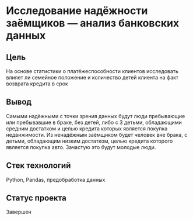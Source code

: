 # Исследование надёжности заёмщиков — анализ банковских данных
## Цель 
На основе статистики о платёжеспособности клиентов исследовать влияет ли семейное положение и количество детей клиента на факт возврата кредита в срок
## Вывод
Самыми надёжными с точки зрения данных будут люди пребывающие или пребывавшие в браке, без детей, либо с 3 детьми, обладающими средним достатком и целью кредита которых является покупка недвижимости. Из ненадёжным заёмщиком будет человек вне брака, с детьми, обладающим низким достатком, целью кредита которого является покупка авто. Зачастую это будут молодые люди.
## Стек технологий
Python, Pandas, предобработка данных
## Статус проекта
Завершен 
